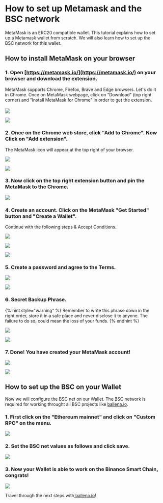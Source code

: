 # How to set up Metamask and the BSC network

MetaMask is an ERC20 compatible wallet. This tutorial explains how to set up a Metamask wallet from scratch. We will also learn how to set up the BSC network for this wallet.

## How to install MetaMask on your browser

### 1. Open [https://metamask.io/](https://metamask.io/) on your browser and download the extension.

MetaMask supports Chrome, Firefox, Brave and Edge browsers. Let's do it in Chrome. Once on MetaMask webpage, click on "Download" \(top right corner\) and  "Install MetaMask for Chrome" in order to get the extension.

#### 

![](https://user-images.githubusercontent.com/79335891/108597302-b12a0680-7388-11eb-9231-de6cea038883.png)



![](https://user-images.githubusercontent.com/79335891/108597303-b1c29d00-7388-11eb-9d6b-b0dd2ca6e8ed.png)

#### 

### 2. Once on the Chrome web store, click "Add to Chrome". Now Click on "Add extension".

The MetaMask icon will appear at the top right of your browser.

 

![](https://user-images.githubusercontent.com/79335891/108597304-b1c29d00-7388-11eb-848c-19b439507156.png)



![](https://user-images.githubusercontent.com/79335891/108597305-b25b3380-7388-11eb-9f6c-142ac6bbdd06.png)

#### 

### 3. Now click on the top right extension button and pin the MetaMask to the Chrome.



![](https://user-images.githubusercontent.com/79335891/108597306-b2f3ca00-7388-11eb-91db-8b109454d676.png)

#### 

### 4. Create an account. Click on the MetaMask "Get Started" button and "Create a Wallet". 

Continue with the following steps & Accept Conditions.



  

![](https://user-images.githubusercontent.com/79335891/108597307-b38c6080-7388-11eb-81d3-5ee6b7683c43.png)



![](https://user-images.githubusercontent.com/79335891/108597308-b38c6080-7388-11eb-8336-4f37ef7b3373.png)



![](https://user-images.githubusercontent.com/79335891/108597309-b38c6080-7388-11eb-8650-23b91f521607.png)

#### 

### 5. Create a password and agree to the Terms.

 

![](https://user-images.githubusercontent.com/79335891/108597310-b424f700-7388-11eb-91b5-3dd1aa7b7f2d.png)



![](https://user-images.githubusercontent.com/79335891/108597311-b424f700-7388-11eb-8914-3486c49c9969.png)

#### 

### 6. Secret Backup Phrase. 

{% hint style="warning" %}
Remember to write  this phrase down in the right order, store it in a safe place and never disclose it to anyone. The failure to do so, could mean the loss of your funds. 
{% endhint %}

 

![](https://user-images.githubusercontent.com/79335891/108597312-b424f700-7388-11eb-87f6-a2a026b295e5.png)



![](https://user-images.githubusercontent.com/79335891/108597314-b4bd8d80-7388-11eb-913b-1c4f2b9bc6af.png)

#### 

### 7. Done! You have created your MetaMask account!

 

![](https://user-images.githubusercontent.com/79335891/108597315-b4bd8d80-7388-11eb-8c85-5074f7ce79e3.png)



![](https://user-images.githubusercontent.com/79335891/108597316-b5562400-7388-11eb-9751-fbf9b7b8cfe3.png)

###  <a id="how-to-set-up-the-BSC-on-your-Wallet"></a>

## How to set up the BSC on your Wallet

Now we will configure the BSC net on our Wallet. The BSC network is required for working throught all BSC projects like [ballena.io](https://ballena.io/).



### 1. First click on the "Ethereum mainnet" and click on "Custom RPC" on the menu.



![](https://user-images.githubusercontent.com/79335891/108597780-1b43ab00-738b-11eb-8b8f-abf7481ad127.png)

#### 

### 2. Set the BSC net values as follows and click save.



![](https://user-images.githubusercontent.com/79335891/108597783-1c74d800-738b-11eb-973f-9a89f22fe0ae.png)

#### 

### 3. Now your Wallet is able to work on the Binance Smart Chain, congrats!



![](https://user-images.githubusercontent.com/79335891/108597785-1c74d800-738b-11eb-9e21-c3db4fcdcaad.png)



Travel through the next steps with[ ballena.io](https://ballena.io/)!





